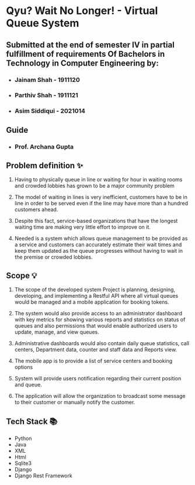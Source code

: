 # Qyu? Wait No Longer! - Virtual Queue System

## Submitted at the end of semester IV in partial fulfillment of requirements Of Bachelors in Technology in Computer Engineering by:

-   ### Jainam Shah - 1911120
-   ### Parthiv Shah - 1911121
-   ### Asim Siddiqui - 2021014


## Guide

-   ### Prof. Archana Gupta

## Problem definition ✨

1. Having to physically queue in line or waiting for hour in waiting rooms and crowded
   lobbies has grown to be a major community problem

2. The model of waiting in lines is very inefficient, customers have to be in line in
   order to be served even if the line may have more than a hundred customers ahead.

3. Despite this fact, service-based organizations that have the longest waiting time are
   making very little effort to improve on it.

4. Needed is a system which allows queue management to be provided as a service and
   customers can accurately estimate their wait times and keep them updated as the queue
   progresses without having to wait in the premise or crowded lobbies.


## Scope 💡

1. The scope of the developed system Project is planning, designing, developing, and
   implementing a Restful API where all virtual queues would be managed and a mobile application
   for booking tokens.

2. The system would also provide access to an administrator dashboard with key metrics for
   showing various reports and statistics on status of queues and also permissions that would enable
   authorized users to update, manage, and view queues.

3. Administrative dashboards would also contain daily queue statistics, call centers,
   Department data, counter and staff data and Reports view.

4. The mobile app is to provide a list of service centers and booking options

5. System will provide users notification regarding their current position and queue.

6. The application will allow the organization to broadcast some message to their customer or
   manually notify the customer.


## Tech Stack 📚

-   Python
-   Java
-   XML
-   Html
-   Sqlite3
-   Django
-   Django Rest Framework
